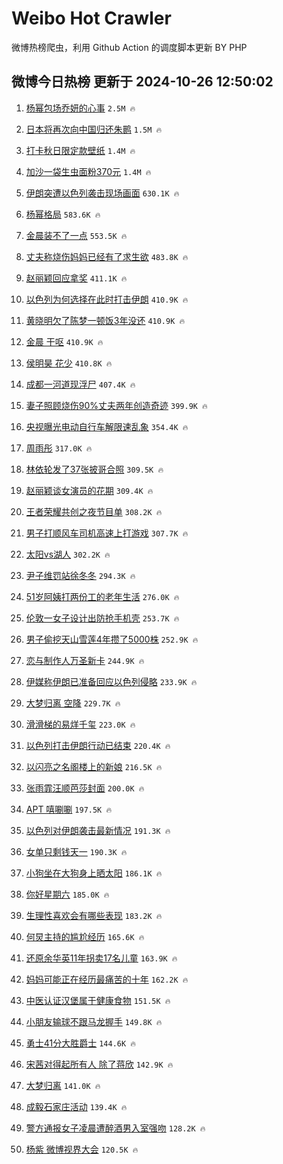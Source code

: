 # Weibo Hot Crawler 



微博热榜爬虫，利用 Github Action 的调度脚本更新 BY PHP 


## 微博今日热榜 更新于 2024-10-26 12:50:02 
1. [杨幂包场乔妍的心事](https://s.weibo.com/weibo?q=%23%E6%9D%A8%E5%B9%82%E5%8C%85%E5%9C%BA%E4%B9%94%E5%A6%8D%E7%9A%84%E5%BF%83%E4%BA%8B%23&t=31&band_rank=1&Refer=top) `2.5M 🔥` 

1. [日本将再次向中国归还朱鹮](https://s.weibo.com/weibo?q=%23%E6%97%A5%E6%9C%AC%E5%B0%86%E5%86%8D%E6%AC%A1%E5%90%91%E4%B8%AD%E5%9B%BD%E5%BD%92%E8%BF%98%E6%9C%B1%E9%B9%AE%23&t=31&band_rank=2&Refer=top) `1.5M 🔥` 

1. [打卡秋日限定款壁纸](https://s.weibo.com/weibo?q=%23%E6%89%93%E5%8D%A1%E7%A7%8B%E6%97%A5%E9%99%90%E5%AE%9A%E6%AC%BE%E5%A3%81%E7%BA%B8%23&t=31&band_rank=3&Refer=top) `1.4M 🔥` 

1. [加沙一袋生虫面粉370元](https://s.weibo.com/weibo?q=%23%E5%8A%A0%E6%B2%99%E4%B8%80%E8%A2%8B%E7%94%9F%E8%99%AB%E9%9D%A2%E7%B2%89370%E5%85%83%23&t=31&band_rank=4&Refer=top) `1.4M 🔥` 

1. [伊朗突遭以色列袭击现场画面](https://s.weibo.com/weibo?q=%23%E4%BC%8A%E6%9C%97%E7%AA%81%E9%81%AD%E4%BB%A5%E8%89%B2%E5%88%97%E8%A2%AD%E5%87%BB%E7%8E%B0%E5%9C%BA%E7%94%BB%E9%9D%A2%23&t=31&band_rank=5&Refer=top) `630.1K 🔥` 

1. [杨幂格局](https://s.weibo.com/weibo?q=%E6%9D%A8%E5%B9%82%E6%A0%BC%E5%B1%80&t=31&band_rank=6&Refer=top) `583.6K 🔥` 

1. [金晨装不了一点](https://s.weibo.com/weibo?q=%E9%87%91%E6%99%A8%E8%A3%85%E4%B8%8D%E4%BA%86%E4%B8%80%E7%82%B9&t=31&band_rank=7&Refer=top) `553.5K 🔥` 

1. [丈夫称烧伤妈妈已经有了求生欲](https://s.weibo.com/weibo?q=%23%E4%B8%88%E5%A4%AB%E7%A7%B0%E7%83%A7%E4%BC%A4%E5%A6%88%E5%A6%88%E5%B7%B2%E7%BB%8F%E6%9C%89%E4%BA%86%E6%B1%82%E7%94%9F%E6%AC%B2%23&t=31&band_rank=8&Refer=top) `483.8K 🔥` 

1. [赵丽颖回应拿奖](https://s.weibo.com/weibo?q=%23%E8%B5%B5%E4%B8%BD%E9%A2%96%E5%9B%9E%E5%BA%94%E6%8B%BF%E5%A5%96%23&t=31&band_rank=9&Refer=top) `411.1K 🔥` 

1. [以色列为何选择在此时打击伊朗](https://s.weibo.com/weibo?q=%23%E4%BB%A5%E8%89%B2%E5%88%97%E4%B8%BA%E4%BD%95%E9%80%89%E6%8B%A9%E5%9C%A8%E6%AD%A4%E6%97%B6%E6%89%93%E5%87%BB%E4%BC%8A%E6%9C%97%23&t=31&band_rank=10&Refer=top) `410.9K 🔥` 

1. [黄晓明欠了陈梦一顿饭3年没还](https://s.weibo.com/weibo?q=%23%E9%BB%84%E6%99%93%E6%98%8E%E6%AC%A0%E4%BA%86%E9%99%88%E6%A2%A6%E4%B8%80%E9%A1%BF%E9%A5%AD3%E5%B9%B4%E6%B2%A1%E8%BF%98%23&t=31&band_rank=11&Refer=top) `410.9K 🔥` 

1. [金晨 干呕](https://s.weibo.com/weibo?q=%E9%87%91%E6%99%A8%20%E5%B9%B2%E5%91%95&t=31&band_rank=12&Refer=top) `410.9K 🔥` 

1. [侯明昊 花少](https://s.weibo.com/weibo?q=%E4%BE%AF%E6%98%8E%E6%98%8A%20%E8%8A%B1%E5%B0%91&t=31&band_rank=13&Refer=top) `410.8K 🔥` 

1. [成都一河道现浮尸](https://s.weibo.com/weibo?q=%23%E6%88%90%E9%83%BD%E4%B8%80%E6%B2%B3%E9%81%93%E7%8E%B0%E6%B5%AE%E5%B0%B8%23&t=31&band_rank=14&Refer=top) `407.4K 🔥` 

1. [妻子照顾烧伤90%丈夫两年创造奇迹](https://s.weibo.com/weibo?q=%23%E5%A6%BB%E5%AD%90%E7%85%A7%E9%A1%BE%E7%83%A7%E4%BC%A490%25%E4%B8%88%E5%A4%AB%E4%B8%A4%E5%B9%B4%E5%88%9B%E9%80%A0%E5%A5%87%E8%BF%B9%23&t=31&band_rank=15&Refer=top) `399.9K 🔥` 

1. [央视曝光电动自行车解限速乱象](https://s.weibo.com/weibo?q=%23%E5%A4%AE%E8%A7%86%E6%9B%9D%E5%85%89%E7%94%B5%E5%8A%A8%E8%87%AA%E8%A1%8C%E8%BD%A6%E8%A7%A3%E9%99%90%E9%80%9F%E4%B9%B1%E8%B1%A1%23&t=31&band_rank=16&Refer=top) `354.4K 🔥` 

1. [周雨彤](https://s.weibo.com/weibo?q=%E5%91%A8%E9%9B%A8%E5%BD%A4&t=31&band_rank=17&Refer=top) `317.0K 🔥` 

1. [林依轮发了37张披哥合照](https://s.weibo.com/weibo?q=%E6%9E%97%E4%BE%9D%E8%BD%AE%E5%8F%91%E4%BA%8637%E5%BC%A0%E6%8A%AB%E5%93%A5%E5%90%88%E7%85%A7&t=31&band_rank=18&Refer=top) `309.5K 🔥` 

1. [赵丽颖谈女演员的花期](https://s.weibo.com/weibo?q=%23%E8%B5%B5%E4%B8%BD%E9%A2%96%E8%B0%88%E5%A5%B3%E6%BC%94%E5%91%98%E7%9A%84%E8%8A%B1%E6%9C%9F%23&t=31&band_rank=19&Refer=top) `309.4K 🔥` 

1. [王者荣耀共创之夜节目单](https://s.weibo.com/weibo?q=%23%E7%8E%8B%E8%80%85%E8%8D%A3%E8%80%80%E5%85%B1%E5%88%9B%E4%B9%8B%E5%A4%9C%E8%8A%82%E7%9B%AE%E5%8D%95%23&t=31&band_rank=20&Refer=top) `308.2K 🔥` 

1. [男子打顺风车司机高速上打游戏](https://s.weibo.com/weibo?q=%23%E7%94%B7%E5%AD%90%E6%89%93%E9%A1%BA%E9%A3%8E%E8%BD%A6%E5%8F%B8%E6%9C%BA%E9%AB%98%E9%80%9F%E4%B8%8A%E6%89%93%E6%B8%B8%E6%88%8F%23&t=31&band_rank=21&Refer=top) `307.7K 🔥` 

1. [太阳vs湖人](https://s.weibo.com/weibo?q=%23%E5%A4%AA%E9%98%B3vs%E6%B9%96%E4%BA%BA%23&t=31&band_rank=22&Refer=top) `302.2K 🔥` 

1. [尹子维罚站徐冬冬](https://s.weibo.com/weibo?q=%E5%B0%B9%E5%AD%90%E7%BB%B4%E7%BD%9A%E7%AB%99%E5%BE%90%E5%86%AC%E5%86%AC&t=31&band_rank=23&Refer=top) `294.3K 🔥` 

1. [51岁阿姨打两份工的老年生活](https://s.weibo.com/weibo?q=51%E5%B2%81%E9%98%BF%E5%A7%A8%E6%89%93%E4%B8%A4%E4%BB%BD%E5%B7%A5%E7%9A%84%E8%80%81%E5%B9%B4%E7%94%9F%E6%B4%BB&t=31&band_rank=24&Refer=top) `276.0K 🔥` 

1. [伦敦一女子设计出防抢手机壳](https://s.weibo.com/weibo?q=%23%E4%BC%A6%E6%95%A6%E4%B8%80%E5%A5%B3%E5%AD%90%E8%AE%BE%E8%AE%A1%E5%87%BA%E9%98%B2%E6%8A%A2%E6%89%8B%E6%9C%BA%E5%A3%B3%23&t=31&band_rank=25&Refer=top) `253.7K 🔥` 

1. [男子偷挖天山雪莲4年攒了5000株](https://s.weibo.com/weibo?q=%23%E7%94%B7%E5%AD%90%E5%81%B7%E6%8C%96%E5%A4%A9%E5%B1%B1%E9%9B%AA%E8%8E%B24%E5%B9%B4%E6%94%92%E4%BA%865000%E6%A0%AA%23&t=31&band_rank=26&Refer=top) `252.9K 🔥` 

1. [恋与制作人万圣新卡](https://s.weibo.com/weibo?q=%23%E6%81%8B%E4%B8%8E%E5%88%B6%E4%BD%9C%E4%BA%BA%E4%B8%87%E5%9C%A3%E6%96%B0%E5%8D%A1%23&t=31&band_rank=27&Refer=top) `244.9K 🔥` 

1. [伊媒称伊朗已准备回应以色列侵略](https://s.weibo.com/weibo?q=%23%E4%BC%8A%E5%AA%92%E7%A7%B0%E4%BC%8A%E6%9C%97%E5%B7%B2%E5%87%86%E5%A4%87%E5%9B%9E%E5%BA%94%E4%BB%A5%E8%89%B2%E5%88%97%E4%BE%B5%E7%95%A5%23&t=31&band_rank=28&Refer=top) `233.9K 🔥` 

1. [大梦归离 空降](https://s.weibo.com/weibo?q=%E5%A4%A7%E6%A2%A6%E5%BD%92%E7%A6%BB%20%E7%A9%BA%E9%99%8D&t=31&band_rank=29&Refer=top) `229.7K 🔥` 

1. [滑滑梯的易烊千玺](https://s.weibo.com/weibo?q=%23%E6%BB%91%E6%BB%91%E6%A2%AF%E7%9A%84%E6%98%93%E7%83%8A%E5%8D%83%E7%8E%BA%23&t=31&band_rank=30&Refer=top) `223.0K 🔥` 

1. [以色列打击伊朗行动已结束](https://s.weibo.com/weibo?q=%23%E4%BB%A5%E8%89%B2%E5%88%97%E6%89%93%E5%87%BB%E4%BC%8A%E6%9C%97%E8%A1%8C%E5%8A%A8%E5%B7%B2%E7%BB%93%E6%9D%9F%23&t=31&band_rank=31&Refer=top) `220.4K 🔥` 

1. [以闪亮之名阁楼上的新娘](https://s.weibo.com/weibo?q=%23%E4%BB%A5%E9%97%AA%E4%BA%AE%E4%B9%8B%E5%90%8D%E9%98%81%E6%A5%BC%E4%B8%8A%E7%9A%84%E6%96%B0%E5%A8%98%23&t=31&band_rank=32&Refer=top) `216.5K 🔥` 

1. [张雨霏汪顺芭莎封面](https://s.weibo.com/weibo?q=%E5%BC%A0%E9%9B%A8%E9%9C%8F%E6%B1%AA%E9%A1%BA%E8%8A%AD%E8%8E%8E%E5%B0%81%E9%9D%A2&t=31&band_rank=33&Refer=top) `200.0K 🔥` 

1. [APT 嘻唰唰](https://s.weibo.com/weibo?q=APT%20%E5%98%BB%E5%94%B0%E5%94%B0&t=31&band_rank=34&Refer=top) `197.5K 🔥` 

1. [以色列对伊朗袭击最新情况](https://s.weibo.com/weibo?q=%23%E4%BB%A5%E8%89%B2%E5%88%97%E5%AF%B9%E4%BC%8A%E6%9C%97%E8%A2%AD%E5%87%BB%E6%9C%80%E6%96%B0%E6%83%85%E5%86%B5%23&t=31&band_rank=35&Refer=top) `191.3K 🔥` 

1. [女单只剩钱天一](https://s.weibo.com/weibo?q=%E5%A5%B3%E5%8D%95%E5%8F%AA%E5%89%A9%E9%92%B1%E5%A4%A9%E4%B8%80&t=31&band_rank=36&Refer=top) `190.3K 🔥` 

1. [小狗坐在大狗身上晒太阳](https://s.weibo.com/weibo?q=%E5%B0%8F%E7%8B%97%E5%9D%90%E5%9C%A8%E5%A4%A7%E7%8B%97%E8%BA%AB%E4%B8%8A%E6%99%92%E5%A4%AA%E9%98%B3&t=31&band_rank=37&Refer=top) `186.1K 🔥` 

1. [你好星期六](https://s.weibo.com/weibo?q=%E4%BD%A0%E5%A5%BD%E6%98%9F%E6%9C%9F%E5%85%AD&t=31&band_rank=38&Refer=top) `185.0K 🔥` 

1. [生理性喜欢会有哪些表现](https://s.weibo.com/weibo?q=%E7%94%9F%E7%90%86%E6%80%A7%E5%96%9C%E6%AC%A2%E4%BC%9A%E6%9C%89%E5%93%AA%E4%BA%9B%E8%A1%A8%E7%8E%B0&t=31&band_rank=39&Refer=top) `183.2K 🔥` 

1. [何炅主持的尴尬经历](https://s.weibo.com/weibo?q=%E4%BD%95%E7%82%85%E4%B8%BB%E6%8C%81%E7%9A%84%E5%B0%B4%E5%B0%AC%E7%BB%8F%E5%8E%86&t=31&band_rank=40&Refer=top) `165.6K 🔥` 

1. [还原余华英11年拐卖17名儿童](https://s.weibo.com/weibo?q=%23%E8%BF%98%E5%8E%9F%E4%BD%99%E5%8D%8E%E8%8B%B111%E5%B9%B4%E6%8B%90%E5%8D%9617%E5%90%8D%E5%84%BF%E7%AB%A5%23&t=31&band_rank=41&Refer=top) `163.9K 🔥` 

1. [妈妈可能正在经历最痛苦的十年](https://s.weibo.com/weibo?q=%E5%A6%88%E5%A6%88%E5%8F%AF%E8%83%BD%E6%AD%A3%E5%9C%A8%E7%BB%8F%E5%8E%86%E6%9C%80%E7%97%9B%E8%8B%A6%E7%9A%84%E5%8D%81%E5%B9%B4&t=31&band_rank=42&Refer=top) `162.2K 🔥` 

1. [中医认证汉堡属于健康食物](https://s.weibo.com/weibo?q=%23%E4%B8%AD%E5%8C%BB%E8%AE%A4%E8%AF%81%E6%B1%89%E5%A0%A1%E5%B1%9E%E4%BA%8E%E5%81%A5%E5%BA%B7%E9%A3%9F%E7%89%A9%23&t=31&band_rank=43&Refer=top) `151.5K 🔥` 

1. [小朋友输球不跟马龙握手](https://s.weibo.com/weibo?q=%23%E5%B0%8F%E6%9C%8B%E5%8F%8B%E8%BE%93%E7%90%83%E4%B8%8D%E8%B7%9F%E9%A9%AC%E9%BE%99%E6%8F%A1%E6%89%8B%23&t=31&band_rank=44&Refer=top) `149.8K 🔥` 

1. [勇士41分大胜爵士](https://s.weibo.com/weibo?q=%23%E5%8B%87%E5%A3%AB41%E5%88%86%E5%A4%A7%E8%83%9C%E7%88%B5%E5%A3%AB%23&t=31&band_rank=45&Refer=top) `144.6K 🔥` 

1. [宋茜对得起所有人 除了蒋欣](https://s.weibo.com/weibo?q=%E5%AE%8B%E8%8C%9C%E5%AF%B9%E5%BE%97%E8%B5%B7%E6%89%80%E6%9C%89%E4%BA%BA%20%E9%99%A4%E4%BA%86%E8%92%8B%E6%AC%A3&t=31&band_rank=46&Refer=top) `142.9K 🔥` 

1. [大梦归离](https://s.weibo.com/weibo?q=%E5%A4%A7%E6%A2%A6%E5%BD%92%E7%A6%BB&t=31&band_rank=47&Refer=top) `141.0K 🔥` 

1. [成毅石家庄活动](https://s.weibo.com/weibo?q=%E6%88%90%E6%AF%85%E7%9F%B3%E5%AE%B6%E5%BA%84%E6%B4%BB%E5%8A%A8&t=31&band_rank=48&Refer=top) `139.4K 🔥` 

1. [警方通报女子凌晨遭醉酒男入室强吻](https://s.weibo.com/weibo?q=%23%E8%AD%A6%E6%96%B9%E9%80%9A%E6%8A%A5%E5%A5%B3%E5%AD%90%E5%87%8C%E6%99%A8%E9%81%AD%E9%86%89%E9%85%92%E7%94%B7%E5%85%A5%E5%AE%A4%E5%BC%BA%E5%90%BB%23&t=31&band_rank=49&Refer=top) `128.2K 🔥` 

1. [杨紫 微博视界大会](https://s.weibo.com/weibo?q=%E6%9D%A8%E7%B4%AB%20%E5%BE%AE%E5%8D%9A%E8%A7%86%E7%95%8C%E5%A4%A7%E4%BC%9A&t=31&band_rank=50&Refer=top) `120.5K 🔥` 

